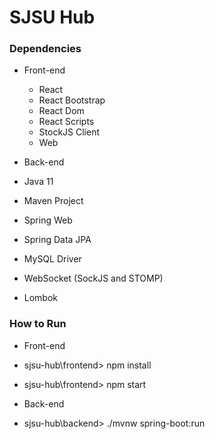 # SJSU Hub


### Dependencies
  - Front-end
    - React
    - React Bootstrap
    - React Dom
    - React Scripts
    - StockJS Client
    - Web

  - Back-end
   - Java 11
   - Maven Project
   - Spring Web
   - Spring Data JPA
   - MySQL Driver
   - WebSocket (SockJS and STOMP)
   - Lombok


### How to Run
  - Front-end
   - sjsu-hub\frontend> npm install
   - sjsu-hub\frontend> npm start
   
  - Back-end
   - sjsu-hub\backend> ./mvnw spring-boot:run

